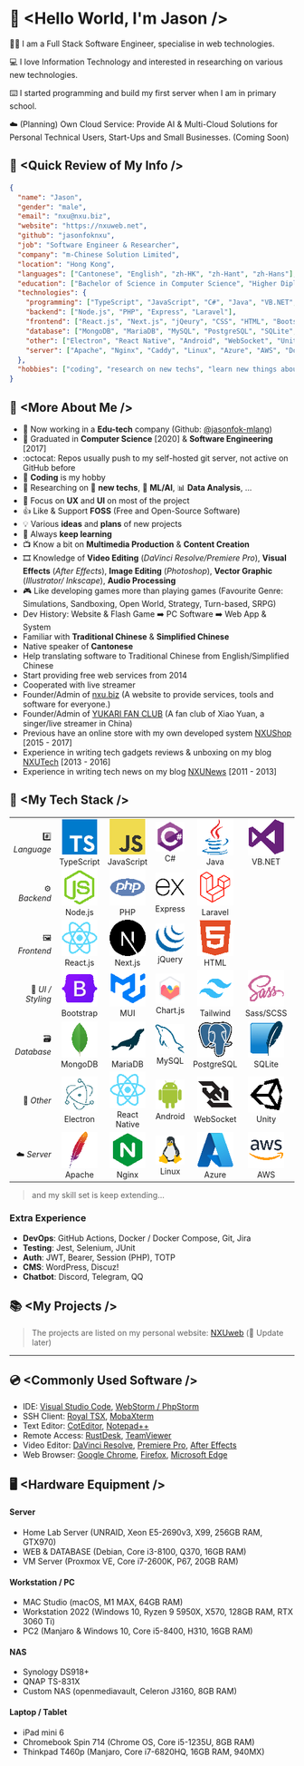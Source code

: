 # :wave: \<Hello World, I'm Jason />

:man_technologist: I am a Full Stack Software Engineer, specialise in web technologies.

:computer: I love Information Technology and interested in researching on various new technologies.

:keyboard: I started programming and build my first server when I am in primary school.

:cloud: (Planning) Own Cloud Service: Provide AI & Multi-Cloud Solutions for Personal Technical Users, Start-Ups and Small Businesses. (Coming Soon)

## :turtle: \<Quick Review of My Info />
```json
{
  "name": "Jason",
  "gender": "male",
  "email": "nxu@nxu.biz",
  "website": "https://nxuweb.net",
  "github": "jasonfoknxu",
  "job": "Software Engineer & Researcher",
  "company": "m-Chinese Solution Limited",
  "location": "Hong Kong",
  "languages": ["Cantonese", "English", "zh-HK", "zh-Hant", "zh-Hans"],
  "education": ["Bachelor of Science in Computer Science", "Higher Diploma in Software Engineering"],
  "technologies": {
    "programming": ["TypeScript", "JavaScript", "C#", "Java", "VB.NET", "Python"],
    "backend": ["Node.js", "PHP", "Express", "Laravel"],
    "frontend": ["React.js", "Next.js", "jQeury", "CSS", "HTML", "Bootstrap", "MUI", "Chart.js", "Tailwind", "Sass/SCSS"],
    "database": ["MongoDB", "MariaDB", "MySQL", "PostgreSQL", "SQLite", "Mongoose"],
    "other": ["Electron", "React Native", "Android", "WebSocket", "Unity", "ActionScript"],
    "server": ["Apache", "Nginx", "Caddy", "Linux", "Azure", "AWS", "Docker"]
  },
  "hobbies": ["coding", "research on new techs", "learn new things about IT", "watching live stream", "listening to music"]
}
```

## :floppy_disk: \<More About Me />
- :briefcase: Now working in a **Edu-tech** company (Github: [@jasonfok-mlang](https://github.com/jasonfok-mlang))
- :school: Graduated in **Computer Science** [2020] & **Software Engineering** [2017] 
- :octocat: Repos usually push to my self-hosted git server, not active on GitHub before
- :game_die: **Coding** is my hobby
- :star2: Researching on :rocket: **new techs**, :robot: **ML/AI**, :bar_chart: **Data Analysis**, ...
- :rainbow: Focus on **UX** and **UI** on most of the project
- :thumbsup: Like & Support **FOSS** (Free and Open-Source Software)
- :bulb: Various **ideas** and **plans** of new projects
- :book: Always **keep learning**
- :tv: Know a bit on **Multimedia Production** & **Content Creation**
- :film_strip: Knowledge of **Video Editing** (*DaVinci Resolve/Premiere Pro*), **Visual Effects** (*After Effects*), **Image Editing** (*Photoshop*), **Vector Graphic** (*Illustrator/
  Inkscape*), **Audio Processing**
- :video_game: Like developing games more than playing games (Favourite Genre: Simulations, Sandboxing, Open World, Strategy, Turn-based, SRPG)
- Dev History: Website & Flash Game :arrow_right: PC Software :arrow_right: Web App & System
- Familiar with **Traditional Chinese** & **Simplified Chinese**
- Native speaker of **Cantonese**
- Help translating software to Traditional Chinese from English/Simplified Chinese
- Start providing free web services from 2014
- Cooperated with live streamer
- Founder/Admin of [nxu.biz](https://nxu.biz) (A website to provide services, tools and software for everyone.)
- Founder/Admin of [YUKARI FAN CLUB](https://yukari.top) (A fan club of Xiao Yuan, a singer/live streamer in China)
- Previous have an online store with my own developed system [NXUShop](https://shop.nxuweb.net) [2015 - 2017]
- Experience in writing tech gadgets reviews & unboxing on my blog [NXUTech](https://tech.nxuweb.net) [2013 - 2016]
- Experience in writing tech news on my blog [NXUNews](https://news.nxuweb.net) [2011 - 2013]

## :abacus: \<My Tech Stack />
|                             |                                                                                         |                                                                                             |                                                                                |                                                                                          |                                                                                                          |                                                                                                                                              |
|----------------------------:|:---------------------------------------------------------------------------------------:|:-------------------------------------------------------------------------------------------:|:------------------------------------------------------------------------------:|:----------------------------------------------------------------------------------------:|:--------------------------------------------------------------------------------------------------------:|:--------------------------------------------------------------------------------------------------------------------------------------------:|
|           :hash: *Language* | [![TypeScript](/icons/typescript.png)](https://www.typescriptlang.org/)<br />TypeScript | [![JavaScript](/icons/javascript.png)](https://www.ecma-international.org/)<br />JavaScript | [![C#](/icons/csharp.png)](https://learn.microsoft.com/dotnet/csharp/)<br />C# |               [![Java](/icons/java.png)](https://www.java.com/)<br />Java                | [![Visual Basic](/icons/visualstudio.png)](https://learn.microsoft.com/dotnet/visual-basic/)<br />VB.NET |                                     [![Python](/icons/python.png)](https://www.python.org/)<br />Python                                      |
|            :gear: *Backend* |            [![Node.js](/icons/nodejs.png)](https://nodejs.org/)<br />Node.js            |                   [![PHP](/icons/php.png)](https://www.php.net/)<br />PHP                   |    [![Express.js](/icons/express.png)](https://expressjs.com/)<br />Express    |           [![Lavarel](/icons/laravel.png)](https://laravel.com/)<br />Laravel            |                                                                                                          |                                                                                                                                              |
| :framed_picture: *Frontend* |           [![React.js](/icons/react.png)](https://reactjs.org/)<br />React.js           |              [![Next.js](/icons/nextjs.png)](https://nextjs.org/)<br />Next.js              |        [![jQuery](/icons/jquery.png)](https://jquery.com/)<br />jQuery         |             [![HTML](/icons/html5.png)](https://www.w3.org/html/)<br />HTML              |                                                                                                          |                                                                                                                                              |
|        :art: *UI / Styling* |     [![Bootstrap](/icons/bootstrap.png)](https://getbootstrap.com/)<br />Bootstrap      |                 [![Material UI](/icons/mui.png)](https://mui.com/)<br />MUI                 |   [![Chart.js](/icons/chartjs.png)](https://www.chartjs.org/)<br />Chart.js    |     [![tailwindcss](/icons/tailwindcss.png)](https://tailwindcss.com/)<br />Tailwind     |                    [![SASS](/icons/sass.png)](https://sass-lang.com/)<br />Sass/SCSS                     |                                         [![CSS](/icons/css3.png)](https://www.w3.org/CSS/)<br />CSS                                          |
|  :card_file_box: *Database* |        [![Mongo DB](/icons/mongodb.png)](https://www.mongodb.com/)<br />MongoDB         |             [![MariaDB](/icons/mariadb.png)](https://mariadb.org/)<br />MariaDB             |        [![MySQL](/icons/mysql.png)](https://www.mysql.com/)<br />MySQL         |  [![PostgreSQL](/icons/postgresql.png)](https://www.postgresql.org/)<br />PostgreSQL  |                   [![SQLite](/icons/sqlite.png)](https://www.sqlite.org/)<br />SQLite                    |                                  [![Mongoose](/icons/mongoose.png)](https://mongoosejs.com/)<br />Mongoose                                   |
|          :minidisc: *Other* |      [![Electron](/icons/electron.png)](https://www.electronjs.org/)<br />Electron      |       [![React Native](/icons/react.png)](https://reactnative.dev/)<br />React Native       |    [![Android](/icons/android.png)](https://www.android.com/)<br />Android     | [![WebSocket](/icons/websocket.png)](https://websockets.spec.whatwg.org/)<br />WebSocket |                       [![Unity](/icons/unity.png)](https://unity.com/)<br />Unity                        | [![ActionScript](/icons/actionscript.png)](https://help.adobe.com/en_US/FlashPlatform/reference/actionscript/3/index.html)<br />ActionScript |
|            :cloud: *Server* |          [![Apache](/icons/apache.png)](https://httpd.apache.org/)<br />Apache          |               [![Nginx](/icons/nginx.png)](https://www.nginx.com/)<br />Nginx               |   [![Linux](/icons/linux.png)](https://www.linuxfoundation.org/)<br />Linux    |     [![Microsoft Azure](/icons/azure.png)](https://azure.microsoft.com/)<br />Azure      |                [![Amazon Web Services](/icons/aws.png)](https://aws.amazon.com/)<br />AWS                |                                     [![Docker](/icons/docker.png)](https://www.docker.com/)<br />Docker                                      |
> and my skill set is keep extending...

### Extra Experience
- **DevOps**: GitHub Actions, Docker / Docker Compose, Git, Jira
- **Testing**: Jest, Selenium, JUnit
- **Auth**: JWT, Bearer, Session (PHP), TOTP
- **CMS**: WordPress, Discuz!
- **Chatbot**: Discord, Telegram, QQ

## :books: \<My Projects />

> The projects are listed on my personal website: [NXUweb](https://www.nxuweb.net/) (:construction: Update later)

---

## :cd: \<Commonly Used Software />
- IDE: [Visual Studio Code](https://code.visualstudio.com), [WebStorm / PhpStorm](https://www.jetbrains.com)
- SSH Client: [Royal TSX](https://royalapps.com/ts/), [MobaXterm](https://mobaxterm.mobatek.net)
- Text Editor: [CotEditor](https://coteditor.com/), [Notepad++](https://notepad-plus-plus.org/)
- Remote Access: [RustDesk](https://rustdesk.com), [TeamViewer](https://www.teamviewer.com/)
- Video Editor: [DaVinci Resolve](https://www.blackmagicdesign.com/products/davinciresolve), [Premiere Pro](https://www.adobe.com/products/premiere.html), [After Effects](https://www.adobe.com/products/aftereffects.html)
- Web Browser: [Google Chrome](https://www.google.com/chrome/), [Firefox](https://www.mozilla.org/firefox/), [Microsoft Edge](https://www.microsoft.com/edge/)


## :desktop_computer: \<Hardware Equipment />

#### Server
- Home Lab Server (UNRAID, Xeon E5-2690v3, X99, 256GB RAM, GTX970)
- WEB & DATABASE (Debian, Core i3-8100, Q370, 16GB RAM)
- VM Server (Proxmox VE, Core i7-2600K, P67, 20GB RAM)

#### Workstation / PC
- MAC Studio (macOS, M1 MAX, 64GB RAM)
- Workstation 2022 (Windows 10, Ryzen 9 5950X, X570, 128GB RAM, RTX 3060 Ti)
- PC2 (Manjaro & Windows 10, Core i5-8400, H310, 16GB RAM)

#### NAS
- Synology DS918+
- QNAP TS-831X
- Custom NAS (openmediavault, Celeron J3160, 8GB RAM)

#### Laptop / Tablet
- iPad mini 6
- Chromebook Spin 714 (Chrome OS, Core i5-1235U, 8GB RAM)
- Thinkpad T460p (Manjaro, Core i7-6820HQ, 16GB RAM, 940MX)
